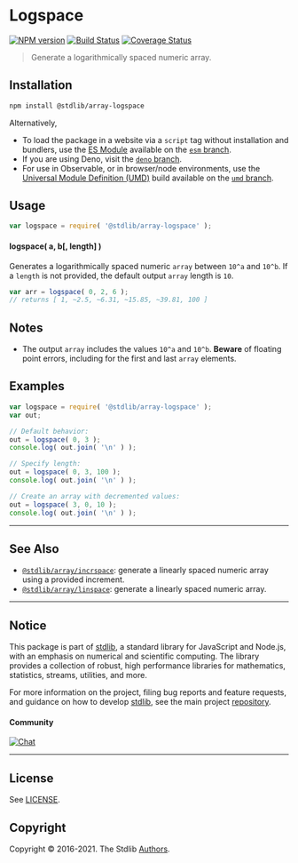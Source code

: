 <!--

@license Apache-2.0

Copyright (c) 2018 The Stdlib Authors.

Licensed under the Apache License, Version 2.0 (the "License");
you may not use this file except in compliance with the License.
You may obtain a copy of the License at

   http://www.apache.org/licenses/LICENSE-2.0

Unless required by applicable law or agreed to in writing, software
distributed under the License is distributed on an "AS IS" BASIS,
WITHOUT WARRANTIES OR CONDITIONS OF ANY KIND, either express or implied.
See the License for the specific language governing permissions and
limitations under the License.

-->

# Logspace

[![NPM version][npm-image]][npm-url] [![Build Status][test-image]][test-url] [![Coverage Status][coverage-image]][coverage-url] <!-- [![dependencies][dependencies-image]][dependencies-url] -->

> Generate a logarithmically spaced numeric array.

<section class="installation">

## Installation

```bash
npm install @stdlib/array-logspace
```

Alternatively,

-   To load the package in a website via a `script` tag without installation and bundlers, use the [ES Module][es-module] available on the [`esm` branch][esm-url].
-   If you are using Deno, visit the [`deno` branch][deno-url].
-   For use in Observable, or in browser/node environments, use the [Universal Module Definition (UMD)][umd] build available on the [`umd` branch][umd-url].

</section>

<section class="usage">

## Usage

```javascript
var logspace = require( '@stdlib/array-logspace' );
```

#### logspace( a, b\[, length] )

Generates a logarithmically spaced numeric `array` between `10^a` and `10^b`. If a `length` is not provided, the default output `array` length is `10`.

```javascript
var arr = logspace( 0, 2, 6 );
// returns [ 1, ~2.5, ~6.31, ~15.85, ~39.81, 100 ]
```

</section>

<!-- /.usage -->

<section class="notes">

## Notes

-   The output `array` includes the values `10^a` and `10^b`. **Beware** of floating point errors, including for the first and last `array` elements.

</section>

<!-- /.notes -->

<section class="examples">

## Examples

<!-- eslint no-undef: "error" -->

```javascript
var logspace = require( '@stdlib/array-logspace' );
var out;

// Default behavior:
out = logspace( 0, 3 );
console.log( out.join( '\n' ) );

// Specify length:
out = logspace( 0, 3, 100 );
console.log( out.join( '\n' ) );

// Create an array with decremented values:
out = logspace( 3, 0, 10 );
console.log( out.join( '\n' ) );
```

</section>

<!-- /.examples -->

<!-- Section for related `stdlib` packages. Do not manually edit this section, as it is automatically populated. -->

<section class="related">

* * *

## See Also

-   <span class="package-name">[`@stdlib/array/incrspace`][@stdlib/array/incrspace]</span><span class="delimiter">: </span><span class="description">generate a linearly spaced numeric array using a provided increment.</span>
-   <span class="package-name">[`@stdlib/array/linspace`][@stdlib/array/linspace]</span><span class="delimiter">: </span><span class="description">generate a linearly spaced numeric array.</span>

</section>

<!-- /.related -->

<!-- Section for all links. Make sure to keep an empty line after the `section` element and another before the `/section` close. -->


<section class="main-repo" >

* * *

## Notice

This package is part of [stdlib][stdlib], a standard library for JavaScript and Node.js, with an emphasis on numerical and scientific computing. The library provides a collection of robust, high performance libraries for mathematics, statistics, streams, utilities, and more.

For more information on the project, filing bug reports and feature requests, and guidance on how to develop [stdlib][stdlib], see the main project [repository][stdlib].

#### Community

[![Chat][chat-image]][chat-url]

---

## License

See [LICENSE][stdlib-license].


## Copyright

Copyright &copy; 2016-2021. The Stdlib [Authors][stdlib-authors].

</section>

<!-- /.stdlib -->

<!-- Section for all links. Make sure to keep an empty line after the `section` element and another before the `/section` close. -->

<section class="links">

[npm-image]: http://img.shields.io/npm/v/@stdlib/array-logspace.svg
[npm-url]: https://npmjs.org/package/@stdlib/array-logspace

[test-image]: https://github.com/stdlib-js/array-logspace/actions/workflows/test.yml/badge.svg
[test-url]: https://github.com/stdlib-js/array-logspace/actions/workflows/test.yml

[coverage-image]: https://img.shields.io/codecov/c/github/stdlib-js/array-logspace/main.svg
[coverage-url]: https://codecov.io/github/stdlib-js/array-logspace?branch=main

<!--

[dependencies-image]: https://img.shields.io/david/stdlib-js/array-logspace.svg
[dependencies-url]: https://david-dm.org/stdlib-js/array-logspace/main

-->

[umd]: https://github.com/umdjs/umd
[es-module]: https://developer.mozilla.org/en-US/docs/Web/JavaScript/Guide/Modules

[deno-url]: https://github.com/stdlib-js/array-logspace/tree/deno
[umd-url]: https://github.com/stdlib-js/array-logspace/tree/umd
[esm-url]: https://github.com/stdlib-js/array-logspace/tree/esm

[chat-image]: https://img.shields.io/gitter/room/stdlib-js/stdlib.svg
[chat-url]: https://gitter.im/stdlib-js/stdlib/

[stdlib]: https://github.com/stdlib-js/stdlib

[stdlib-authors]: https://github.com/stdlib-js/stdlib/graphs/contributors

[stdlib-license]: https://raw.githubusercontent.com/stdlib-js/array-logspace/main/LICENSE

<!-- <related-links> -->

[@stdlib/array/incrspace]: https://github.com/stdlib-js/array-incrspace

[@stdlib/array/linspace]: https://github.com/stdlib-js/array-linspace

<!-- </related-links> -->

</section>

<!-- /.links -->
